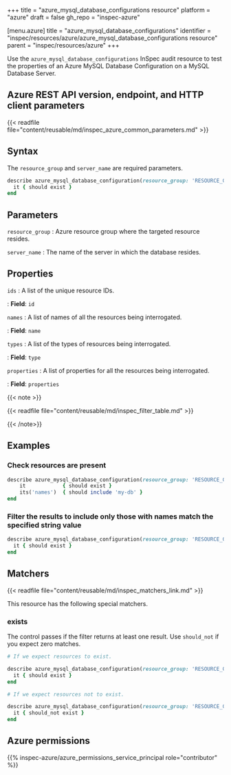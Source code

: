+++
title = "azure_mysql_database_configurations resource"
platform = "azure"
draft = false
gh_repo = "inspec-azure"

[menu.azure]
title = "azure_mysql_database_configurations"
identifier = "inspec/resources/azure/azure_mysql_database_configurations resource"
parent = "inspec/resources/azure"
+++

Use the `azure_mysql_database_configurations` InSpec audit resource to test the properties of an Azure MySQL Database Configuration on a MySQL Database Server.

## Azure REST API version, endpoint, and HTTP client parameters

{{< readfile file="content/reusable/md/inspec_azure_common_parameters.md" >}}

## Syntax

The `resource_group` and `server_name` are required parameters.

```ruby
describe azure_mysql_database_configuration(resource_group: 'RESOURCE_GROUP', server_name: 'SERVER_NAME') do
  it { should exist }
end
```

## Parameters

`resource_group`
: Azure resource group where the targeted resource resides.

`server_name`
: The name of the server in which the database resides.

## Properties

`ids`
: A list of the unique resource IDs.

: **Field**: `id`

`names`
: A list of names of all the resources being interrogated.

: **Field**: `name`

`types`
: A list of the types of resources being interrogated.

: **Field**: `type`

`properties`
: A list of properties for all the resources being interrogated.

: **Field**: `properties`

{{< note >}}

{{< readfile file="content/reusable/md/inspec_filter_table.md" >}}

{{< /note>}}

## Examples

### Check resources are present

```ruby
describe azure_mysql_database_configuration(resource_group: 'RESOURCE_GROUP', server_name: 'SERVER_NAME') do
    it            { should exist }
    its('names')  { should include 'my-db' }
end
```

### Filter the results to include only those with names match the specified string value

```ruby
describe azure_mysql_database_configuration(resource_group: 'RESOURCE_GROUP', server_name: 'SERVER_NAME').where{ name.eql?('user-override') } do
  it { should exist }
end
```

## Matchers

{{< readfile file="content/reusable/md/inspec_matchers_link.md" >}}

This resource has the following special matchers.

### exists

The control passes if the filter returns at least one result. Use `should_not` if you expect zero matches.

```ruby
# If we expect resources to exist.

describe azure_mysql_database_configuration(resource_group: 'RESOURCE_GROUP', server_name: 'SERVER_NAME') do
  it { should exist }
end
```

```ruby
# If we expect resources not to exist.

describe azure_mysql_database_configuration(resource_group: 'RESOURCE_GROUP', server_name: 'SERVER_NAME') do
  it { should_not exist }
end
```

## Azure permissions

{{% inspec-azure/azure_permissions_service_principal role="contributor" %}}
